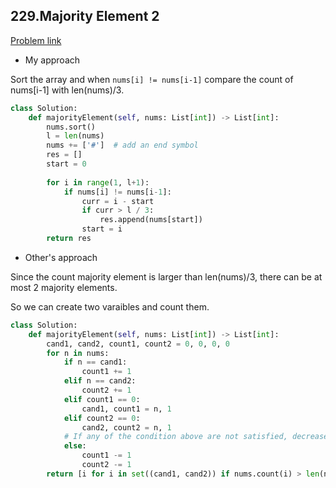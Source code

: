 ## 229.Majority Element 2

[Problem link](https://leetcode.com/problems/majority-element-ii/)

- My approach

Sort the array and when `nums[i] != nums[i-1]` compare the count of nums[i-1] with len(nums)/3.

```python
class Solution:
    def majorityElement(self, nums: List[int]) -> List[int]:
        nums.sort()
        l = len(nums)
        nums += ['#']  # add an end symbol
        res = []
        start = 0
        
        for i in range(1, l+1):
            if nums[i] != nums[i-1]:
                curr = i - start
                if curr > l / 3:
                    res.append(nums[start])
                start = i
        return res
```

- Other's approach

Since the count majority element is larger than len(nums)/3, there can be at most 2 majority elements.

So we can create two varaibles and count them.

```python
class Solution:
    def majorityElement(self, nums: List[int]) -> List[int]:
        cand1, cand2, count1, count2 = 0, 0, 0, 0
        for n in nums:
            if n == cand1:
                count1 += 1
            elif n == cand2:
                count2 += 1
            elif count1 == 0:
                cand1, count1 = n, 1
            elif count2 == 0:
                cand2, count2 = n, 1
            # If any of the condition above are not satisfied, decrease the counts
            else:
                count1 -= 1
                count2 -= 1
        return [i for i in set((cand1, cand2)) if nums.count(i) > len(nums)/3]
```
